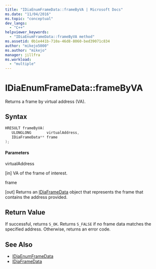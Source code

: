 ```yaml
---
title: "IDiaEnumFrameData::frameByVA | Microsoft Docs"
ms.date: "11/04/2016"
ms.topic: "conceptual"
dev_langs:
  - "C++"
helpviewer_keywords:
  - "IDiaEnumFrameData::frameByVA method"
ms.assetid: 0b1e441b-710a-46d8-8060-bed39071c834
author: "mikejo5000"
ms.author: "mikejo"
manager: jillfra
ms.workload:
  - "multiple"
---
```

# IDiaEnumFrameData::frameByVA
Returns a frame by virtual address (VA).

## Syntax

```C++
HRESULT frameByVA( 
   ULONGLONG       virtualAddress,
   IDiaFrameData** frame
);
```

#### Parameters
 virtualAddress

[in] VA of the frame of interest.

 frame

[out] Returns an [IDiaFrameData](../../debugger/debug-interface-access/idiaframedata.md) object that represents the frame that contains the address provided.

## Return Value
 If successful, returns `S_OK`. Returns `S_FALSE` if no frame data matches the specified address. Otherwise, returns an error code.

## See Also
- [IDiaEnumFrameData](../../debugger/debug-interface-access/idiaenumframedata.md)
- [IDiaFrameData](../../debugger/debug-interface-access/idiaframedata.md)